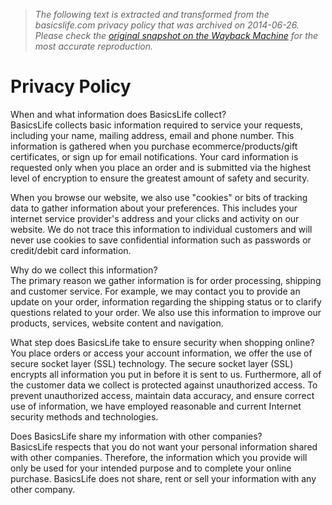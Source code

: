 > *The following text is extracted and transformed from the basicslife.com privacy policy that was archived on 2014-06-26. Please check the [original snapshot on the Wayback Machine](https://web.archive.org/web/20140626143631id_/http%3A//www.basicslife.com/privacy-policy) for the most accurate reproduction.*

# Privacy Policy

When and what information does BasicsLife collect?  
BasicsLife collects basic information required to service your requests, including your name, mailing address, email and phone number. This information is gathered when you purchase ecommerce/products/gift certificates, or sign up for email notifications. Your card information is requested only when you place an order and is submitted via the highest level of encryption to ensure the greatest amount of safety and security.

  
When you browse our website, we also use "cookies" or bits of tracking data to gather information about your preferences. This includes your internet service provider's address and your clicks and activity on our website. We do not trace this information to individual customers and will never use cookies to save confidential information such as passwords or credit/debit card information.

Why do we collect this information?   
The primary reason we gather information is for order processing, shipping and customer service. For example, we may contact you to provide an update on your order, information regarding the shipping status or to clarify questions related to your order. We also use this information to improve our products, services, website content and navigation.

What step does BasicsLife take to ensure security when shopping online?  
You place orders or access your account information, we offer the use of secure socket layer (SSL) technology. The secure socket layer (SSL) encrypts all information you put in before it is sent to us. Furthermore, all of the customer data we collect is protected against unauthorized access. To prevent unauthorized access, maintain data accuracy, and ensure correct use of information, we have employed reasonable and current Internet security methods and technologies.

Does BasicsLife share my information with other companies?  
BasicsLife respects that you do not want your personal information shared with other companies. Therefore, the information which you provide will only be used for your intended purpose and to complete your online purchase. BasicsLife does not share, rent or sell your information with any other company.
